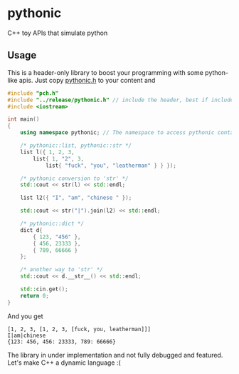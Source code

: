 # pythonic
C++ toy APIs that simulate python

## Usage

This is a header-only library to boost your programming with some python-like apis.
Just copy [pythonic.h](https://github.com/hanayashiki/pythonic/blob/master/release/pythonic.h) to your content and

```cpp
#include "pch.h"
#include "../release/pythonic.h" // include the header, best if included in the precompiled header
#include <iostream>

int main()
{
	using namespace pythonic; // The namespace to access pythonic containers and utilities.

	/* pythonic::list, pythonic::str */
	list l({ 1, 2, 3,
		list{ 1, "2", 3,
			list{ "fuck", "you", "leatherman" } } });

	/* pythonic conversion to 'str' */
	std::cout << str(l) << std::endl;

	list l2({ "I", "am", "chinese " });

	std::cout << str("|").join(l2) << std::endl;

	/* pythonic::dict */
	dict d{
		{ 123, "456" },
		{ 456, 23333 },
		{ 789, 66666 }
	};

	/* another way to 'str' */
	std::cout << d.__str__() << std::endl;

	std::cin.get();
	return 0;
}

```
And you get
```
[1, 2, 3, [1, 2, 3, [fuck, you, leatherman]]]
I|am|chinese
{123: 456, 456: 23333, 789: 66666}
```

The library in under implementation and not fully debugged and featured. Let's make C++ a dynamic language :(
